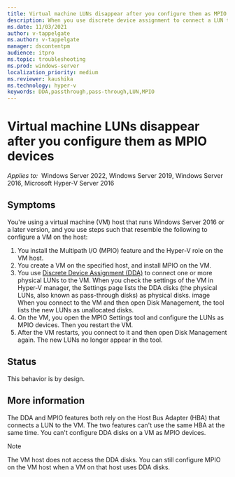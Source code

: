 ```yaml
---
title: Virtual machine LUNs disappear after you configure them as MPIO devices
description: When you use discrete device assignment to connect a LUN to a virtual machine, you cannot use that LUN as an MPIO device
ms.date: 11/03/2021
author: v-tappelgate
ms.author: v-tappelgate
manager: dscontentpm
audience: itpro
ms.topic: troubleshooting
ms.prod: windows-server
localization_priority: medium
ms.reviewer: kaushika
ms.technology: hyper-v
keywords: DDA,passthrough,pass-through,LUN,MPIO
---
```


# Virtual machine LUNs disappear after you configure them as MPIO devices

_Applies to:_ &nbsp;Windows Server 2022, Windows Server 2019, Windows Server 2016, Microsoft Hyper-V Server 2016

## Symptoms

You're using a virtual machine (VM) host that runs Windows Server 2016 or a later version, and you use steps such that resemble the following to configure a VM on the host:

1. You install the Multipath I/O (MPIO) feature and the Hyper-V role on the VM host.
1. You create a VM on the specified host, and install MPIO on the VM.
1. You use [Discrete Device Assignment (DDA)](/windows-server/virtualization/hyper-v/deploy/deploying-storage-devices-using-dda) to connect one or more physical LUNs to the VM.
   When you check the settings of the VM in Hyper-V manager, the Settings page lists the DDA disks (the physical LUNs, also known as pass-through disks) as physical disks.
   image
   When you connect to the VM and then open Disk Management, the tool lists the new LUNs as unallocated disks.
1. On the VM, you open the MPIO Settings tool and configure the LUNs as MPIO devices. Then you restart the VM.
1. After the VM restarts, you connect to it and then open Disk Management again. The new LUNs no longer appear in the tool.

## Status

This behavior is by design.

## More information

The DDA and MPIO features both rely on the Host Bus Adapter (HBA) that connects a LUN to the VM. The two features can't use the same HBA at the same time. You can't configure DDA disks on a VM as MPIO devices.

> [!NOTE]  
> The VM host does not access the DDA disks. You can still configure MPIO on the VM host when a VM on that host uses DDA disks.
